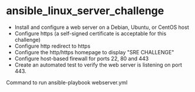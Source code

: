 # ansible_linux_server_challenge
- Install and configure a web server on a Debian, Ubuntu, or CentOS host
- Configure https (a self-signed certificate is acceptable for this challenge)
- Configure http redirect to https
- Configure the http/https homepage to display "SRE CHALLENGE"
- Configure host-based firewall for ports 22, 80 and 443
- Create an automated test to verify the web server is listening on port 443.

Command to run
ansible-playbook webserver.yml